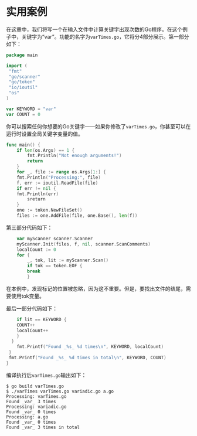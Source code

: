 # 实用案例

在这章中，我们将写一个在输入文件中计算关键字出现次数的Go程序。在这个例子中，关键字为“var”。功能的名字为`varTimes.go`，它将分4部分展示。第一部分如下：

```go
package main

import (
 "fmt"
 "go/scanner"
 "go/token"
 "io/ioutil"
 "os"
)

var KEYWORD = "var"
var COUNT = 0
```

你可以搜索任何你想要的Go关键字——如果你修改了`varTimes.go`，你甚至可以在运行时设置全局关键字变量的值。

```go
func main() {
    if len(os.Args) == 1 {
        fmt.Println("Not enough arguments!")
        return
    }
    for _, file := range os.Args[1:] {
    fmt.Println("Processing:", file)
    f, err := ioutil.ReadFile(file)
    if err != nil {
    fmt.Println(err)
        sreturn
    }
    one := token.NewFileSet()
    files := one.AddFile(file, one.Base(), len(f))
```

第三部分代码如下：

```go
    var myScanner scanner.Scanner
    myScanner.Init(files, f, nil, scanner.ScanComments)
    localCount := 0
    for {
        _, tok, lit := myScanner.Scan()
        if tok == token.EOF {
        break
        }
```

在本例中，发现标记的位置被忽略，因为这不重要。但是，要找出文件的结尾，需要使用tok变量。

最后一部分代码如下：

```go
    if lit == KEYWORD {
    COUNT++
    localCount++
    }
  }
    fmt.Printf("Found _%s_ %d times\n", KEYWORD, localCount)
 }
 fmt.Printf("Found _%s_ %d times in total\n", KEYWORD, COUNT)
}
```

编译执行后`varTimes.go`输出如下：

```shell
$ go build varTimes.go
$ ./varTimes varTimes.go variadic.go a.go
Processing: varTimes.go
Found _var_ 3 times
Processing: variadic.go
Found _var_ 0 times
Processing: a.go
Found _var_ 0 times
Found _var_ 3 times in total
```